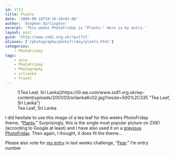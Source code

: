 ```yaml
---
id: 1713
title: Plants
date: '2009-09-18T19:36:10+01:00'
author: 'Stephen Darlington'
excerpt: 'This weeks PhotoFriday is "Plants." Here is my entry.'
layout: post
guid: 'http://www.zx81.org.uk/?p=1713'
aliases: ['/photography/photofriday/plants.html']
categories:
    - PhotoFriday
tags:
    - asia
    - PhotoFriday
    - Photography
    - srilanka
    - Travel
---
```


<figure aria-describedby="caption-attachment-1018" class="wp-caption aligncenter" id="attachment_1018" style="width: 500px">![Tea Leaf, Sri Lanka](https://i0.wp.com/www.zx81.org.uk/wp-content/uploads/2001/03/srilanka6c02.jpg?resize=500%2C335 "Tea Leaf, Sri Lanka")<figcaption class="wp-caption-text" id="caption-attachment-1018">Tea Leaf, Sri Lanka</figcaption></figure>

I did hesitate to use this image of a tea leaf for this weeks PhotoFriday theme, “[Plants](http://www.photofriday.com/archives/challenge/000913.php).” Surprisingly, this is the single most popular picture on ZX81 (according to Google at least) and I have also used it on a [previous PhotoFriday](/photography/photofriday/fragile.html). Then again, I thought, it does fit the theme…

Please also vote for [my entry](/photography/photofriday/fear.html) in last weeks challenge, “[Fear](http://www.photofriday.com/linkviewer.php?id=911).” I’m entry number